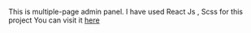 This is multiple-page admin panel. I have used React Js , Scss for this project
You can visit it [here](https://8cfmnf-3000.csb.app/)
